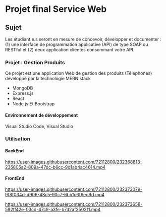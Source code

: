 # Projet final Service Web
## Sujet 

Les étudiant.e.s seront en mesure de concevoir, développer et documenter : 
(1) une interface de programmation applicative (API) de type SOAP ou RESTful et 
(2) deux application clientes consommant votre API.

### Projet :   Gestion Produits

Ce projet est une application Web de gestion des produits (Téléphones) développé par la technologie MERN stack 
- MongoDB 
- Express.js
- React
- Node.js
Et Bootstrap

#### Environnement de développement

Visual Studio Code, Visual Studio

### Utilisation
#### BackEnd
https://user-images.githubusercontent.com/72112800/232368813-235805a2-809a-47dc-b6cc-9d1ab4ac4614.mp4

#### FrontEnd
https://user-images.githubusercontent.com/72112800/232373079-9f8f034d-d906-48c5-90c7-6bb1c6f6ed9d.mp4



https://user-images.githubusercontent.com/72112800/232373658-582ff42e-03cd-47c9-a3fe-b7d2af2503f1.mp4

